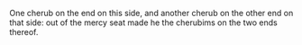 One cherub on the end on this side, and another cherub on the other end on that side: out of the mercy seat made he the cherubims on the two ends thereof.
